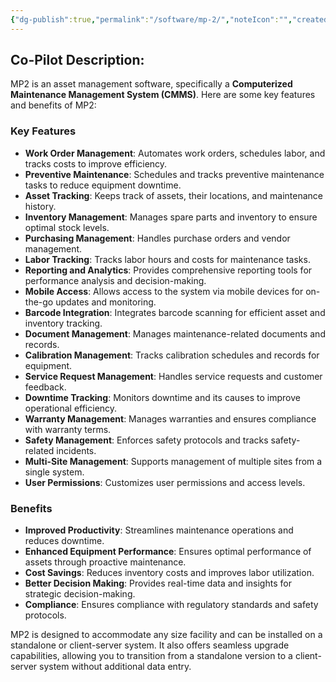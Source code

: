 ```yaml
---
{"dg-publish":true,"permalink":"/software/mp-2/","noteIcon":"","created":"2025-05-20T10:31:48.746-05:00"}
---
```


## Co-Pilot Description:

MP2 is an asset management software, specifically a **Computerized Maintenance Management System (CMMS)**. Here are some key features and benefits of MP2:

### Key Features
- **Work Order Management**: Automates work orders, schedules labor, and tracks costs to improve efficiency.
- **Preventive Maintenance**: Schedules and tracks preventive maintenance tasks to reduce equipment downtime.
- **Asset Tracking**: Keeps track of assets, their locations, and maintenance history.
- **Inventory Management**: Manages spare parts and inventory to ensure optimal stock levels.
- **Purchasing Management**: Handles purchase orders and vendor management.
- **Labor Tracking**: Tracks labor hours and costs for maintenance tasks.
- **Reporting and Analytics**: Provides comprehensive reporting tools for performance analysis and decision-making.
- **Mobile Access**: Allows access to the system via mobile devices for on-the-go updates and monitoring.
- **Barcode Integration**: Integrates barcode scanning for efficient asset and inventory tracking.
- **Document Management**: Manages maintenance-related documents and records.
- **Calibration Management**: Tracks calibration schedules and records for equipment.
- **Service Request Management**: Handles service requests and customer feedback.
- **Downtime Tracking**: Monitors downtime and its causes to improve operational efficiency.
- **Warranty Management**: Manages warranties and ensures compliance with warranty terms.
- **Safety Management**: Enforces safety protocols and tracks safety-related incidents.
- **Multi-Site Management**: Supports management of multiple sites from a single system.
- **User Permissions**: Customizes user permissions and access levels.

### Benefits
- **Improved Productivity**: Streamlines maintenance operations and reduces downtime.
- **Enhanced Equipment Performance**: Ensures optimal performance of assets through proactive maintenance.
- **Cost Savings**: Reduces inventory costs and improves labor utilization.
- **Better Decision Making**: Provides real-time data and insights for strategic decision-making.
- **Compliance**: Ensures compliance with regulatory standards and safety protocols.

MP2 is designed to accommodate any size facility and can be installed on a standalone or client-server system. It also offers seamless upgrade capabilities, allowing you to transition from a standalone version to a client-server system without additional data entry.


